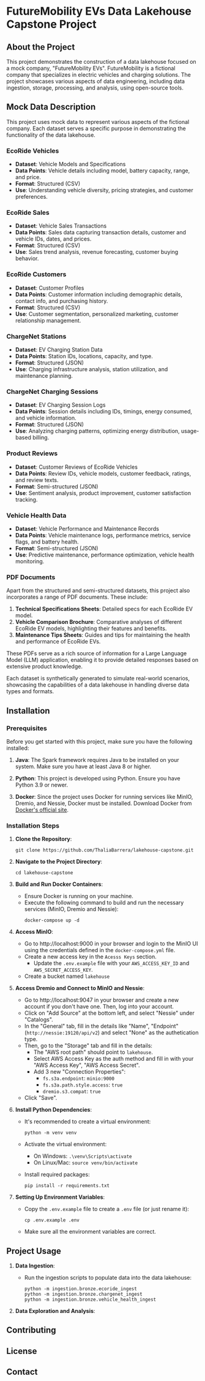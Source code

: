# FutureMobility EVs Data Lakehouse Capstone Project

## About the Project
This project demonstrates the construction of a data lakehouse focused on a mock company, "FutureMobility EVs". FutureMobility is a fictional company that specializes in electric vehicles and charging solutions. The project showcases various aspects of data engineering, including data ingestion, storage, processing, and analysis, using open-source tools.

## Mock Data Description

This project uses mock data to represent various aspects of the fictional company. Each dataset serves a specific purpose in demonstrating the functionality of the data lakehouse.

### EcoRide Vehicles
- **Dataset**: Vehicle Models and Specifications
- **Data Points**: Vehicle details including model, battery capacity, range, and price.
- **Format**: Structured (CSV)
- **Use**: Understanding vehicle diversity, pricing strategies, and customer preferences.

### EcoRide Sales
- **Dataset**: Vehicle Sales Transactions
- **Data Points**: Sales data capturing transaction details, customer and vehicle IDs, dates, and prices.
- **Format**: Structured (CSV)
- **Use**: Sales trend analysis, revenue forecasting, customer buying behavior.

### EcoRide Customers
- **Dataset**: Customer Profiles
- **Data Points**: Customer information including demographic details, contact info, and purchasing history.
- **Format**: Structured (CSV)
- **Use**: Customer segmentation, personalized marketing, customer relationship management.

### ChargeNet Stations
- **Dataset**: EV Charging Station Data
- **Data Points**: Station IDs, locations, capacity, and type.
- **Format**: Structured (JSON)
- **Use**: Charging infrastructure analysis, station utilization, and maintenance planning.

### ChargeNet Charging Sessions
- **Dataset**: EV Charging Session Logs
- **Data Points**: Session details including IDs, timings, energy consumed, and vehicle information.
- **Format**: Structured (JSON)
- **Use**: Analyzing charging patterns, optimizing energy distribution, usage-based billing.

### Product Reviews
- **Dataset**: Customer Reviews of EcoRide Vehicles
- **Data Points**: Review IDs, vehicle models, customer feedback, ratings, and review texts.
- **Format**: Semi-structured (JSON)
- **Use**: Sentiment analysis, product improvement, customer satisfaction tracking.

### Vehicle Health Data
- **Dataset**: Vehicle Performance and Maintenance Records
- **Data Points**: Vehicle maintenance logs, performance metrics, service flags, and battery health.
- **Format**: Semi-structured (JSON)
- **Use**: Predictive maintenance, performance optimization, vehicle health monitoring.

### PDF Documents

Apart from the structured and semi-structured datasets, this project also incorporates a range of PDF documents. These include:

1. **Technical Specifications Sheets**: Detailed specs for each EcoRide EV model.
2. **Vehicle Comparison Brochure**: Comparative analyses of different EcoRide EV models, highlighting their features and benefits.
3. **Maintenance Tips Sheets**: Guides and tips for maintaining the health and performance of EcoRide EVs.

These PDFs serve as a rich source of information for a Large Language Model (LLM) application, enabling it to provide detailed responses based on extensive product knowledge.

Each dataset is synthetically generated to simulate real-world scenarios, showcasing the capabilities of a data lakehouse in handling diverse data types and formats.

## Installation

### Prerequisites

Before you get started with this project, make sure you have the following installed:

1. **Java**: The Spark framework requires Java to be installed on your system. Make sure you have at least Java 8 or higher.

2. **Python**: This project is developed using Python. Ensure you have Python 3.9 or newer.

3. **Docker**: Since the project uses Docker for running services like MinIO, Dremio, and Nessie, Docker must be installed. Download Docker from [Docker's official site](https://www.docker.com/get-started).

### Installation Steps
1. **Clone the Repository**:
   ```
   git clone https://github.com/ThaliaBarrera/lakehouse-capstone.git
   ```

2. **Navigate to the Project Directory**:
   ```
   cd lakehouse-capstone
   ```

3. **Build and Run Docker Containers**:
   - Ensure Docker is running on your machine.
   - Execute the following command to build and run the necessary services (MinIO, Dremio and Nessie):
     ```
     docker-compose up -d
     ```
4. **Access MinIO**:
    - Go to http://localhost:9000 in your browser and login to the MinIO UI using the credentials defined in the `docker-compose.yml` file.
    - Create a new access key in the `Acesss Keys` section.
        - Update the `.env.example` file with your `AWS_ACCESS_KEY_ID` and `AWS_SECRET_ACCESS_KEY`.
    - Create a bucket named `lakehouse`

5. **Access Dremio and Connect to MinIO and Nessie**:
    - Go to http://localhost:9047 in your browser and create a new account if you don't have one. Then, log into your account.
    - Click on "Add Source" at the bottom left, and select "Nessie" under "Catalogs".
    - In the "General" tab, fill in the details like "Name", "Endpoint" (`http://nessie:19120/api/v2`) and select "None" as the authetication type.
    - Then, go to the "Storage" tab and fill in the details:
      - The "AWS root path" should point to `lakehouse`.
      - Select AWS Access Key as the auth method and fill in with your "AWS Access Key", "AWS Access Secret".
      - Add 3 new "Connection Properties":
        - `fs.s3a.endpoint`: `minio:9000`
        - `fs.s3a.path.style.access`: `true`
        - `dremio.s3.compat`: `true`
    - Click "Save".

6. **Install Python Dependencies**:
   - It's recommended to create a virtual environment:
     ```
     python -m venv venv
     ```
   - Activate the virtual environment:
     - On Windows: `.\venv\Scripts\activate`
     - On Linux/Mac: `source venv/bin/activate`
     
   - Install required packages:
     ```
     pip install -r requirements.txt
     ```

5. **Setting Up Environment Variables**:
   - Copy the `.env.example` file to create a `.env` file (or just rename it):
     ```
     cp .env.example .env
     ```
   - Make sure all the environment variables are correct.

## Project Usage

1. **Data Ingestion**:
   - Run the ingestion scripts to populate data into the data lakehouse:
     ```
     python -m ingestion.bronze.ecoride_ingest
     python -m ingestion.bronze.chargenet_ingest
     python -m ingestion.bronze.vehicle_health_ingest
     ```

2. **Data Exploration and Analysis**:

## Contributing

## License

## Contact
